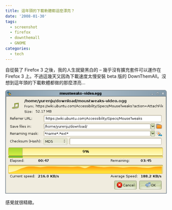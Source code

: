 ```yaml
---
title: 這年頭的下載軟體都這麼漂亮？
date: '2008-01-30'
tags:
  - screenshot
  - firefox
  - downthemall
  - GNOME
categories:
  - tech
---
```

自從裝了 Firefox 3 之後，我的人生就變黑白的 – 幾乎沒有擴充套件可以運作在 Firefox 3 上。不過這幾天又因為下載速度太慢安裝 beta 版的 DownThemAll。沒想到這年頭的下載軟體都做的那麼漂亮…  
  
[![downthemall](images/0.png)](http://www.flickr.com/photos/yurenju/2230052428/ "Flickr 上 yurenju 的 downthemall")  
  
感覺就很精緻。